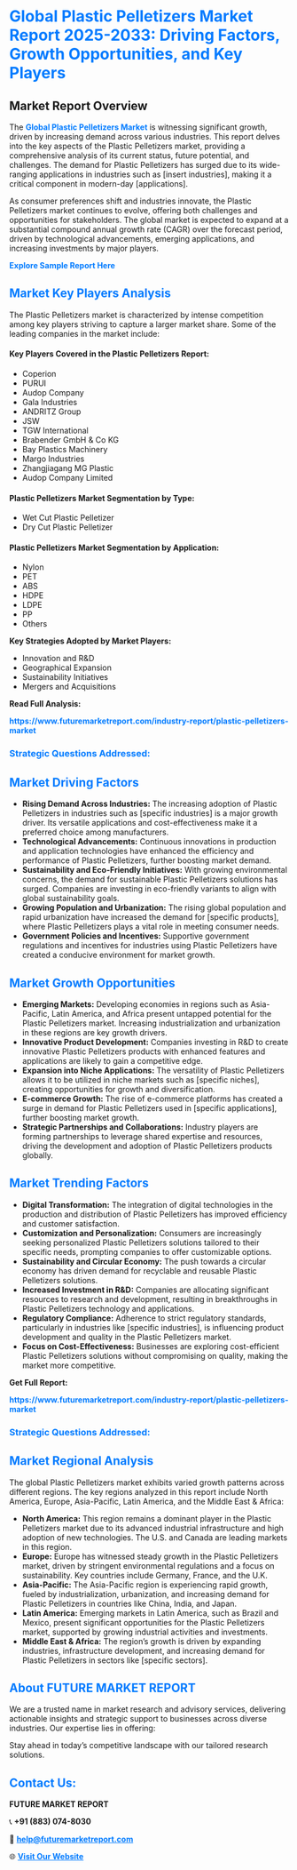 <h1 style="color: #007BFF;">Global Plastic Pelletizers Market Report 2025-2033: Driving Factors, Growth Opportunities, and Key Players</h1>

<section id="overview">
<h2>Market Report Overview</h2>
<p>The <a href="https://www.futuremarketreport.com/industry-report/plastic-pelletizers-market" style="color: #007BFF; text-decoration: none;"><strong>Global Plastic Pelletizers Market</strong></a> is witnessing significant growth, driven by increasing demand across various industries. This report delves into the key aspects of the Plastic Pelletizers market, providing a comprehensive analysis of its current status, future potential, and challenges. The demand for Plastic Pelletizers has surged due to its wide-ranging applications in industries such as [insert industries], making it a critical component in modern-day [applications].</p>
<p>As consumer preferences shift and industries innovate, the Plastic Pelletizers market continues to evolve, offering both challenges and opportunities for stakeholders. The global market is expected to expand at a substantial compound annual growth rate (CAGR) over the forecast period, driven by technological advancements, emerging applications, and increasing investments by major players.</p>
</section>

<section id="overview">
<p><a href="https://www.futuremarketreport.com/request-sample/reportId=59809" style="color: #007BFF; text-decoration: none;"><strong>Explore Sample Report Here</strong></a></p>
</section>

<section id="key-players">
<h2 style="color: #007BFF;">Market Key Players Analysis</h2>
<p>The Plastic Pelletizers market is characterized by intense competition among key players striving to capture a larger market share. Some of the leading companies in the market include:</p>
<h4>Key Players Covered in the Plastic Pelletizers Report:</h4>
<ul><li>Coperion</li><li>PURUI</li><li>Audop Company</li><li>Gala Industries</li><li>ANDRITZ Group</li><li>JSW</li><li>TGW International</li><li>Brabender GmbH &amp; Co KG</li><li>Bay Plastics Machinery</li><li>Margo Industries</li><li>Zhangjiagang MG Plastic</li><li>Audop Company Limited</li></ul>
<h4>Plastic Pelletizers Market Segmentation by Type:</h4>
<ul><li>Wet Cut Plastic Pelletizer</li><li>Dry Cut Plastic Pelletizer</li></ul>

<h4>Plastic Pelletizers Market Segmentation by Application:</h4>
<ul><li>Nylon</li><li>PET</li><li>ABS</li><li>HDPE</li><li>LDPE</li><li>PP</li><li>Others</li></ul>
<p><strong>Key Strategies Adopted by Market Players:</strong></p>
<ul>
<li>Innovation and R&D</li>
<li>Geographical Expansion</li>
<li>Sustainability Initiatives</li>
<li>Mergers and Acquisitions</li>
</ul>
</section>

<section>
<p><strong>Read Full Analysis: </strong></p><a href="https://www.futuremarketreport.com/industry-report/plastic-pelletizers-market" style="color: #007BFF; text-decoration: none;"><strong>https://www.futuremarketreport.com/industry-report/plastic-pelletizers-market</strong></a>
<h3 style="color: #007BFF;">Strategic Questions Addressed:</h3>
</section>

<section id="driving-factors">
<h2 style="color: #007BFF;">Market Driving Factors</h2>
<ul>
<li><strong>Rising Demand Across Industries:</strong> The increasing adoption of Plastic Pelletizers in industries such as [specific industries] is a major growth driver. Its versatile applications and cost-effectiveness make it a preferred choice among manufacturers.</li>
<li><strong>Technological Advancements:</strong> Continuous innovations in production and application technologies have enhanced the efficiency and performance of Plastic Pelletizers, further boosting market demand.</li>
<li><strong>Sustainability and Eco-Friendly Initiatives:</strong> With growing environmental concerns, the demand for sustainable Plastic Pelletizers solutions has surged. Companies are investing in eco-friendly variants to align with global sustainability goals.</li>
<li><strong>Growing Population and Urbanization:</strong> The rising global population and rapid urbanization have increased the demand for [specific products], where Plastic Pelletizers plays a vital role in meeting consumer needs.</li>
<li><strong>Government Policies and Incentives:</strong> Supportive government regulations and incentives for industries using Plastic Pelletizers have created a conducive environment for market growth.</li>
</ul>
</section>

<section id="growth-opportunities">
<h2 style="color: #007BFF;">Market Growth Opportunities</h2>
<ul>
<li><strong>Emerging Markets:</strong> Developing economies in regions such as Asia-Pacific, Latin America, and Africa present untapped potential for the Plastic Pelletizers market. Increasing industrialization and urbanization in these regions are key growth drivers.</li>
<li><strong>Innovative Product Development:</strong> Companies investing in R&D to create innovative Plastic Pelletizers products with enhanced features and applications are likely to gain a competitive edge.</li>
<li><strong>Expansion into Niche Applications:</strong> The versatility of Plastic Pelletizers allows it to be utilized in niche markets such as [specific niches], creating opportunities for growth and diversification.</li>
<li><strong>E-commerce Growth:</strong> The rise of e-commerce platforms has created a surge in demand for Plastic Pelletizers used in [specific applications], further boosting market growth.</li>
<li><strong>Strategic Partnerships and Collaborations:</strong> Industry players are forming partnerships to leverage shared expertise and resources, driving the development and adoption of Plastic Pelletizers products globally.</li>
</ul>
</section>

<section id="trending-factors">
<h2 style="color: #007BFF;">Market Trending Factors</h2>
<ul>
<li><strong>Digital Transformation:</strong> The integration of digital technologies in the production and distribution of Plastic Pelletizers has improved efficiency and customer satisfaction.</li>
<li><strong>Customization and Personalization:</strong> Consumers are increasingly seeking personalized Plastic Pelletizers solutions tailored to their specific needs, prompting companies to offer customizable options.</li>
<li><strong>Sustainability and Circular Economy:</strong> The push towards a circular economy has driven demand for recyclable and reusable Plastic Pelletizers solutions.</li>
<li><strong>Increased Investment in R&D:</strong> Companies are allocating significant resources to research and development, resulting in breakthroughs in Plastic Pelletizers technology and applications.</li>
<li><strong>Regulatory Compliance:</strong> Adherence to strict regulatory standards, particularly in industries like [specific industries], is influencing product development and quality in the Plastic Pelletizers market.</li>
<li><strong>Focus on Cost-Effectiveness:</strong> Businesses are exploring cost-efficient Plastic Pelletizers solutions without compromising on quality, making the market more competitive.</li>
</ul>
</section>

<section>
<p><strong>Get Full Report: </strong></p><a href="https://www.futuremarketreport.com/industry-report/plastic-pelletizers-market" style="color: #007BFF; text-decoration: none;"><strong>https://www.futuremarketreport.com/industry-report/plastic-pelletizers-market</strong></a>
<h3 style="color: #007BFF;">Strategic Questions Addressed:</h3>
</section>


<section id="regional-analysis">
<h2 style="color: #007BFF;">Market Regional Analysis</h2>
<p>The global Plastic Pelletizers market exhibits varied growth patterns across different regions. The key regions analyzed in this report include North America, Europe, Asia-Pacific, Latin America, and the Middle East & Africa:</p>
<ul>
<li><strong>North America:</strong> This region remains a dominant player in the Plastic Pelletizers market due to its advanced industrial infrastructure and high adoption of new technologies. The U.S. and Canada are leading markets in this region.</li>
<li><strong>Europe:</strong> Europe has witnessed steady growth in the Plastic Pelletizers market, driven by stringent environmental regulations and a focus on sustainability. Key countries include Germany, France, and the U.K.</li>
<li><strong>Asia-Pacific:</strong> The Asia-Pacific region is experiencing rapid growth, fueled by industrialization, urbanization, and increasing demand for Plastic Pelletizers in countries like China, India, and Japan.</li>
<li><strong>Latin America:</strong> Emerging markets in Latin America, such as Brazil and Mexico, present significant opportunities for the Plastic Pelletizers market, supported by growing industrial activities and investments.</li>
<li><strong>Middle East & Africa:</strong> The region’s growth is driven by expanding industries, infrastructure development, and increasing demand for Plastic Pelletizers in sectors like [specific sectors].</li>
</ul>
</section>

<footer>
<h2 style="color: #007BFF;">About FUTURE MARKET REPORT</h2>
<p>We are a trusted name in market research and advisory services, delivering actionable insights and strategic support to businesses across diverse industries. Our expertise lies in offering:</p>

<p>Stay ahead in today’s competitive landscape with our tailored research solutions.</p>

<h2 style="color: #007BFF;">Contact Us:</h2>
<p><strong>FUTURE MARKET REPORT</strong></p>
<p>📞 <strong>+91 (883) 074-8030</strong></p>
<p>📧 <strong><a href="mailto:help@futuremarketreport.com" style="color: #007BFF;">help@futuremarketreport.com</a></strong></p>
<p>🌐 <strong><a href="https://www.futuremarketreport.com/" style="color: #007BFF;">Visit Our Website</a></strong></p>
</footer>